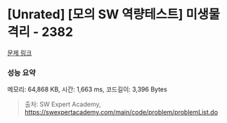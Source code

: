 # [Unrated] [모의 SW 역량테스트] 미생물 격리 - 2382 

[문제 링크](https://swexpertacademy.com/main/code/problem/problemDetail.do?contestProbId=AV597vbqAH0DFAVl) 

### 성능 요약

메모리: 64,868 KB, 시간: 1,663 ms, 코드길이: 3,396 Bytes



> 출처: SW Expert Academy, https://swexpertacademy.com/main/code/problem/problemList.do